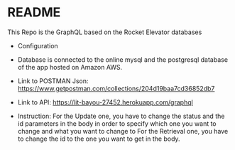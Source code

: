 # README

This Repo is the GraphQL based on the Rocket Elevator databases

* Configuration

* Database is connected to the online mysql and the postgresql database of the app hosted on Amazon AWS.

* Link to POSTMAN Json: https://www.getpostman.com/collections/204d19baa7cd36852db7

* Link to API: https://lit-bayou-27452.herokuapp.com/graphql

* Instruction: For the Update one, you have to change the status and the id parameters in the body in order to specify which one you want to change and what you want to change to
For the Retrieval one, you have to change the id to the one you want to get in the body. 

